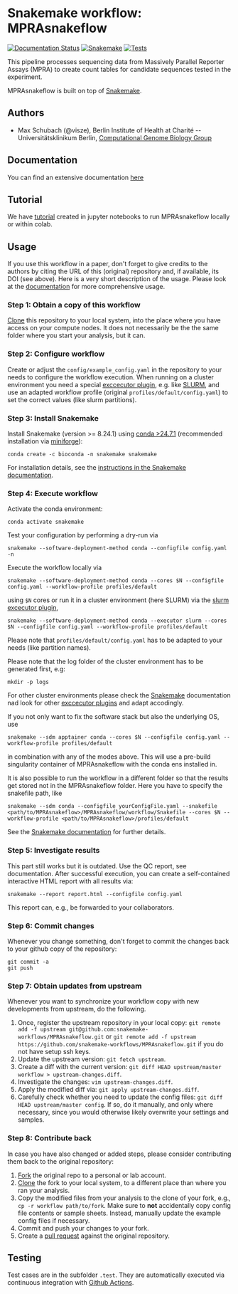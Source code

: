 # Snakemake workflow: MPRAsnakeflow

[![Documentation Status](https://readthedocs.org/projects/mprasnakeflow/badge/?version=latest)](https://mprasnakeflow.readthedocs.io/latest/?badge=latest)
[![Snakemake](https://img.shields.io/badge/snakemake-≥8.24.1-brightgreen.svg)](https://snakemake.github.io/)
[![Tests](https://github.com/kircherlab/MPRAsnakeflow/actions/workflows/main.yml/badge.svg)](https://github.com/kircherlab/MPRAsnakeflow/actions/workflows/main.yml)

This pipeline processes sequencing data from Massively Parallel Reporter Assays (MPRA) to create count tables for candidate sequences tested in the experiment.

MPRAsnakeflow is built on top of [Snakemake](https://snakemake.readthedocs.io).

## Authors

* Max Schubach (@visze), Berlin Institute of Health at Charité -- Universitätsklinikum Berlin, [Computational Genome Biology Group](https://kircherlab.bihealth.org)

## Documentation

You can find an extensive documentation [here](https://mprasnakeflow.readthedocs.io)

## Tutorial

We have [tutorial](https://github.com/kircherlab/MPRAsnakeflow_tutorial) created in jupyter notebooks to run MPRAsnakeflow locally or within colab.

## Usage

If you use this workflow in a paper, don't forget to give credits to the authors by citing the URL of this (original) repository and, if available, its DOI (see above). Here is a very short description of the usage. Please look at the [documentation](https://mprasnakeflow.readthedocs.io) for more comprehensive usage. 

### Step 1: Obtain a copy of this workflow

[Clone](https://help.github.com/en/articles/cloning-a-repository) this repository to your local system, into the place where you have access on your compute nodes. It does not necessarily be the the same folder where you start your analysis, but it can.

### Step 2: Configure workflow
Create or adjust the `config/example_config.yaml` in the repository to your needs to configure the workflow execution. When running on a cluster environment you need a special [exccecutor plugin](https://snakemake.github.io/snakemake-plugin-catalog/), e.g. like [SLURM](https://snakemake.github.io/snakemake-plugin-catalog/plugins/executor/slurm.html), and use an adapted workflow profile (original `profiles/default/config.yaml`) to set the correct values (like slurm partitions).

### Step 3: Install Snakemake

Install Snakemake (version >= 8.24.1) using [conda >24.7.1](https://conda.io/projects/conda/en/latest/user-guide/install/index.html) (recommended installation via [miniforge](https://github.com/conda-forge/miniforge)):

    conda create -c bioconda -n snakemake snakemake

For installation details, see the [instructions in the Snakemake documentation](https://snakemake.readthedocs.io/en/stable/getting_started/installation.html).

### Step 4: Execute workflow

Activate the conda environment:

    conda activate snakemake

Test your configuration by performing a dry-run via

    snakemake --software-deployment-method conda --configfile config.yaml -n

Execute the workflow locally via

    snakemake --software-deployment-method conda --cores $N --configfile config.yaml --workflow-profile profiles/default

using `$N` cores or run it in a cluster environment (here SLURM) via the [slurm excecutor plugin](https://snakemake.github.io/snakemake-plugin-catalog/plugins/executor/slurm.html),

    snakemake --software-deployment-method conda --executor slurm --cores $N --configfile config.yaml --workflow-profile profiles/default

Please note that `profiles/default/config.yaml` has to be adapted to your needs (like partition names).


Please note that the log folder of the cluster environment has to be generated first, e.g:

    mkdir -p logs

For other cluster environments please check the [Snakemake](https://snakemake.readthedocs.io) documentation nad look for other [exccecutor plugins](https://snakemake.github.io/snakemake-plugin-catalog/) and adapt accodingly.

If you not only want to fix the software stack but also the underlying OS, use

    snakemake --sdm apptainer conda --cores $N --configfile config.yaml --workflow-profile profiles/default

in combination with any of the modes above. This will use a pre-build singularity container of MPRAsnakeflow with the conda ens installed in.


It is also possible to run the workflow in a different folder so that the results get stored not in the MPRAsnakeflow folder. Here you have to specify the snakefile path, like

    snakemake --sdm conda --configfile yourConfigFile.yaml --snakefile <path/to/MPRAsnakeflow>/MPRAsnakeflow/workflow/Snakefile --cores $N --workflow-profile <path/to/MPRAsnakeflow>/profiles/default

See the [Snakemake documentation](https://snakemake.readthedocs.io/en/stable/executable.html) for further details.

### Step 5: Investigate results

This part still works but it is outdated. Use the QC report, see documentation.
After successful execution, you can create a self-contained interactive HTML report with all results via:

    snakemake --report report.html --configfile config.yaml

This report can, e.g., be forwarded to your collaborators.

### Step 6: Commit changes

Whenever you change something, don't forget to commit the changes back to your github copy of the repository:

    git commit -a
    git push

### Step 7: Obtain updates from upstream

Whenever you want to synchronize your workflow copy with new developments from upstream, do the following.

1. Once, register the upstream repository in your local copy: `git remote add -f upstream git@github.com:snakemake-workflows/MPRAsnakeflow.git` or `git remote add -f upstream https://github.com/snakemake-workflows/MPRAsnakeflow.git` if you do not have setup ssh keys.
2. Update the upstream version: `git fetch upstream`.
3. Create a diff with the current version: `git diff HEAD upstream/master workflow > upstream-changes.diff`.
4. Investigate the changes: `vim upstream-changes.diff`.
5. Apply the modified diff via: `git apply upstream-changes.diff`.
6. Carefully check whether you need to update the config files: `git diff HEAD upstream/master config`. If so, do it manually, and only where necessary, since you would otherwise likely overwrite your settings and samples.


### Step 8: Contribute back

In case you have also changed or added steps, please consider contributing them back to the original repository:

1. [Fork](https://help.github.com/en/articles/fork-a-repo) the original repo to a personal or lab account.
2. [Clone](https://help.github.com/en/articles/cloning-a-repository) the fork to your local system, to a different place than where you ran your analysis.
3. Copy the modified files from your analysis to the clone of your fork, e.g., `cp -r workflow path/to/fork`. Make sure to **not** accidentally copy config file contents or sample sheets. Instead, manually update the example config files if necessary.
4. Commit and push your changes to your fork.
5. Create a [pull request](https://help.github.com/en/articles/creating-a-pull-request) against the original repository.

## Testing

Test cases are in the subfolder `.test`. They are automatically executed via continuous integration with [Github Actions](https://github.com/features/actions).


